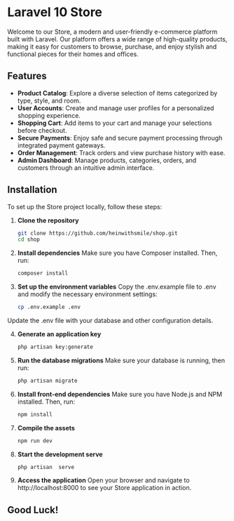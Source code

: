 # Laravel 10 Store

Welcome to our Store, a modern and user-friendly e-commerce platform built with Laravel. Our platform offers a wide range of high-quality products, making it easy for customers to browse, purchase, and enjoy stylish and functional pieces for their homes and offices.

## Features

- **Product Catalog**: Explore a diverse selection of items categorized by type, style, and room.
- **User Accounts**: Create and manage user profiles for a personalized shopping experience.
- **Shopping Cart**: Add items to your cart and manage your selections before checkout.
- **Secure Payments**: Enjoy safe and secure payment processing through integrated payment gateways.
- **Order Management**: Track orders and view purchase history with ease.
- **Admin Dashboard**: Manage products, categories, orders, and customers through an intuitive admin interface.

## Installation

To set up the Store project locally, follow these steps:

1. **Clone the repository**

   ```sh
   git clone https://github.com/heinwithsmile/shop.git
   cd shop

2. **Install dependencies**
   Make sure you have Composer installed. Then, run:
    ```sh
    composer install

3. **Set up the environment variables**
   Copy the .env.example file to .env and modify the necessary environment settings:
   ```sh
   cp .env.example .env
   
Update the .env file with your database and other configuration details.

4. **Generate an application key**
   ```sh
   php artisan key:generate

5. **Run the database migrations**
   Make sure your database is running, then run:
   ```sh
   php artisan migrate

6. **Install front-end dependencies**
   Make sure you have Node.js and NPM installed. Then, run:
    ```sh
    npm install

7. **Compile the assets**
   ```sh
   npm run dev

8. **Start the development serve**
   ```sh
   php artisan  serve

9. **Access the application**
    Open your browser and navigate to http://localhost:8000 to see your Store application in action.

## Good Luck!


